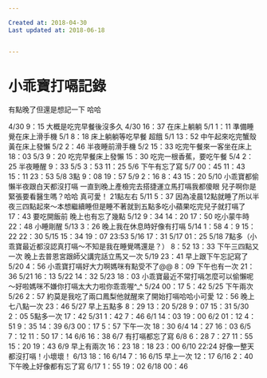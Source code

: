 ```yaml
---

Created at: 2018-04-30
Last updated at: 2018-06-18


---
```


# 小乖寶打嗝記錄


有點晚了但還是想記一下
哈哈

4/30 9：15 大概是吃完早餐後沒多久
4/30 16：37 在床上躺躺
5/1 1：11 準備睡覺在床上滑手機
5/1 8：18 床上躺躺等吃早餐 超餓
5/1 13：52 中午起來吃完蟹殼黃在床上發懶
5/2 2：46 半夜睡前滑手機
5/2 15：33 吃完午餐來一客坐在床上
18：03
5/3 9：20 吃完早餐床上發懶
15：30 吃完一根香蕉，要吃午餐
5/4 2：25 半夜睡醒
9：33
5/5 3：53
11：25
5/6 下午有忘了寫
5/7 00：45
11：43
15：11
23：53
5/8 3點
9：08
19：57
5/9 2：16
8：43
15：20
5/10
小乖寶都偷懶半夜跟白天都沒打嗝
一直到晚上產檢完去搭捷運立馬打嗝我都傻眼
兒子啊你是緊張要看醫生嗎？哈哈
真可愛！
21點左右
5/11 5：37 因為凌晨12點就睡了所以半夜三四點起來～本想繼續睡但是睡不著就到五點多吃小蘋果吃完兒子就打嗝了
17：43 要吃開飯前
晚上也有忘了幾點
5/12 9：34
14：20
17：50 吃小蒙牛時
22：48 小睡剛醒
5/13 3：26
晚上我在休息時好像有打嗝
5/14 1：58
4：9
15：22
22：30
5/15 15：34
19：07
23:53
5/16 17：31
5/17 01：25
5/18 7點多（小乖寶最近都沒認真打嗝～不知是我在睡覺嗎還是？）
8：52
13：33
下午三四點又一次
晚上去普恩宮跟師父講完話立馬又一次
5/19 23：41 早上跟下午忘記寫了
5/20 4：56 小乖寶打嗝好大力啊媽咪有點受不了@@
8：09
下午也有一次
21：36
5/21 16：13
5/22 14：32
5/23 18：03 小乖寶最近不常打嗝怎麼可以偷懶呢～好啦媽咪不嫌你打嗝太大力啦你乖乖喔^\_^
5/24 00：17
5：42
5/25 下午兩次
5/26 2：57 約莫是我吃了兩口鳳梨他就醒來了開始打嗝哈哈小可愛
12：56
晚上七八點一次
23：46
5/27 早上五點多
8：29
13：20
5/28 9：07
15：31
5/30 2：05
5點多一次
17：42
5/31 1：42
7：46
6/1 14：03
19：00
6/2 01：12
4：51
9：35
14：39
6/3 00：17
5：57
下午一次
18：30
6/4 14：27
16：03
6/5 7：12
11：50
17：14
6/6 16：38
6/7 有打嗝都忘了寫
6/8 6：28
7：27
11：55
15：20
19：43
6/9 早上有兩次
16：23
18：18
23：00
6/10 22:24 好像一整天都沒打嗝！小壞壞！
6/13 18：16
6/14 7：16
6/15 早上一次
12：17
6/16 2：40
下午晚上好像都有忘了寫
6/17 1：55
19：02
6/18 00：46

